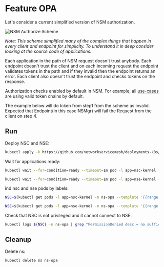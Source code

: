 # Feature OPA

Let's consider a current simplified version of NSM authorization.

![NSM Authorize Scheme](./scheme.png "NSM Authorize Scheme")

*Note: This scheme simplified many of the complex things that happen in every client and endpoint for simplicity. To understand it in deep consider looking at the source code of applications.*

Each application in the path of NSM request doesn't trust anybody. Each endpoint doesn't trust the client and on each incoming request the endpoint validates tokens in the path and if they invalid then the endpoint returns an error.
Each client also doesn't trust the endpoint and checks tokens on the response.

Authorization checks enabled by default in NSM. 
For example, all [use-cases](../../use-cases) are using valid token chains by default. 

The example below will do token from step1 from the scheme as invalid.
Expected that Endpoint(in this case NSMgr) will fail the Request from the client on step 4.

## Run

Deploy NSC and NSE:
```bash
kubectl apply -k https://github.com/networkservicemesh/deployments-k8s/examples/features/opa?ref=1a256a28f4f9829b1f4e3d50c8e5baad7a5abb3c
```

Wait for applications ready:
```bash
kubectl wait --for=condition=ready --timeout=1m pod -l app=nsc-kernel -n ns-opa
```
```bash
kubectl wait --for=condition=ready --timeout=1m pod -l app=nse-kernel -n ns-opa
```

ind nsc and nse pods by labels:
```bash
NSC=$(kubectl get pods -l app=nsc-kernel -n ns-opa --template '{{range .items}}{{.metadata.name}}{{"\n"}}{{end}}')
```
```bash
NSE=$(kubectl get pods -l app=nse-kernel -n ns-opa --template '{{range .items}}{{.metadata.name}}{{"\n"}}{{end}}')
```

Check that NSC is not privileged and it cannot connect to NSE.

```bash
kubectl logs ${NSC} -n ns-opa | grep "PermissionDenied desc = no sufficient privileges"
```

## Cleanup

Delete ns:
```bash
kubectl delete ns ns-opa
```
